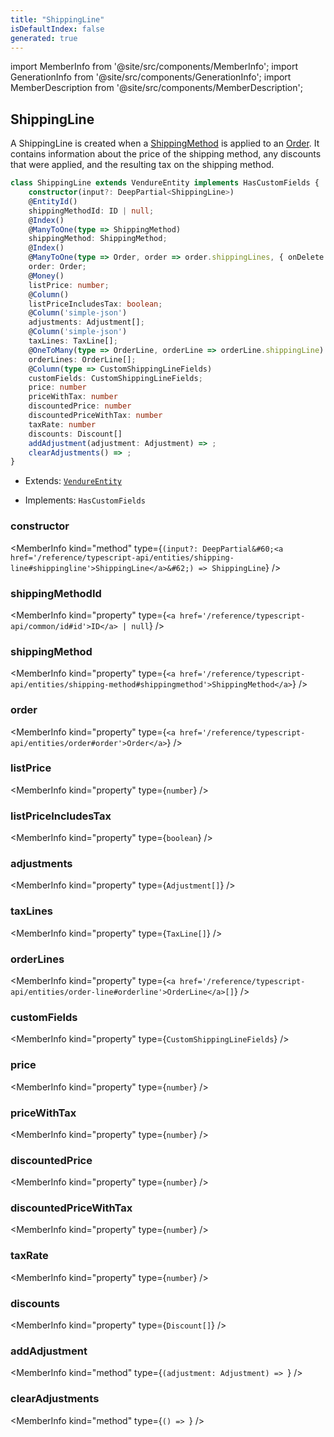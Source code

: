 ```yaml
---
title: "ShippingLine"
isDefaultIndex: false
generated: true
---
```

<!-- This file was generated from the Vendure source. Do not modify. Instead, re-run the "docs:build" script -->
import MemberInfo from '@site/src/components/MemberInfo';
import GenerationInfo from '@site/src/components/GenerationInfo';
import MemberDescription from '@site/src/components/MemberDescription';


## ShippingLine

<GenerationInfo sourceFile="packages/core/src/entity/shipping-line/shipping-line.entity.ts" sourceLine="26" packageName="@vendure/core" />

A ShippingLine is created when a <a href='/reference/typescript-api/entities/shipping-method#shippingmethod'>ShippingMethod</a> is applied to an <a href='/reference/typescript-api/entities/order#order'>Order</a>.
It contains information about the price of the shipping method, any discounts that were
applied, and the resulting tax on the shipping method.

```ts title="Signature"
class ShippingLine extends VendureEntity implements HasCustomFields {
    constructor(input?: DeepPartial<ShippingLine>)
    @EntityId()
    shippingMethodId: ID | null;
    @Index()
    @ManyToOne(type => ShippingMethod)
    shippingMethod: ShippingMethod;
    @Index()
    @ManyToOne(type => Order, order => order.shippingLines, { onDelete: 'CASCADE' })
    order: Order;
    @Money()
    listPrice: number;
    @Column()
    listPriceIncludesTax: boolean;
    @Column('simple-json')
    adjustments: Adjustment[];
    @Column('simple-json')
    taxLines: TaxLine[];
    @OneToMany(type => OrderLine, orderLine => orderLine.shippingLine)
    orderLines: OrderLine[];
    @Column(type => CustomShippingLineFields)
    customFields: CustomShippingLineFields;
    price: number
    priceWithTax: number
    discountedPrice: number
    discountedPriceWithTax: number
    taxRate: number
    discounts: Discount[]
    addAdjustment(adjustment: Adjustment) => ;
    clearAdjustments() => ;
}
```
* Extends: <code><a href='/reference/typescript-api/entities/vendure-entity#vendureentity'>VendureEntity</a></code>


* Implements: <code>HasCustomFields</code>



<div className="members-wrapper">

### constructor

<MemberInfo kind="method" type={`(input?: DeepPartial&#60;<a href='/reference/typescript-api/entities/shipping-line#shippingline'>ShippingLine</a>&#62;) => ShippingLine`}   />


### shippingMethodId

<MemberInfo kind="property" type={`<a href='/reference/typescript-api/common/id#id'>ID</a> | null`}   />


### shippingMethod

<MemberInfo kind="property" type={`<a href='/reference/typescript-api/entities/shipping-method#shippingmethod'>ShippingMethod</a>`}   />


### order

<MemberInfo kind="property" type={`<a href='/reference/typescript-api/entities/order#order'>Order</a>`}   />


### listPrice

<MemberInfo kind="property" type={`number`}   />


### listPriceIncludesTax

<MemberInfo kind="property" type={`boolean`}   />


### adjustments

<MemberInfo kind="property" type={`Adjustment[]`}   />


### taxLines

<MemberInfo kind="property" type={`TaxLine[]`}   />


### orderLines

<MemberInfo kind="property" type={`<a href='/reference/typescript-api/entities/order-line#orderline'>OrderLine</a>[]`}   />


### customFields

<MemberInfo kind="property" type={`CustomShippingLineFields`}   />


### price

<MemberInfo kind="property" type={`number`}   />


### priceWithTax

<MemberInfo kind="property" type={`number`}   />


### discountedPrice

<MemberInfo kind="property" type={`number`}   />


### discountedPriceWithTax

<MemberInfo kind="property" type={`number`}   />


### taxRate

<MemberInfo kind="property" type={`number`}   />


### discounts

<MemberInfo kind="property" type={`Discount[]`}   />


### addAdjustment

<MemberInfo kind="method" type={`(adjustment: Adjustment) => `}   />


### clearAdjustments

<MemberInfo kind="method" type={`() => `}   />




</div>
